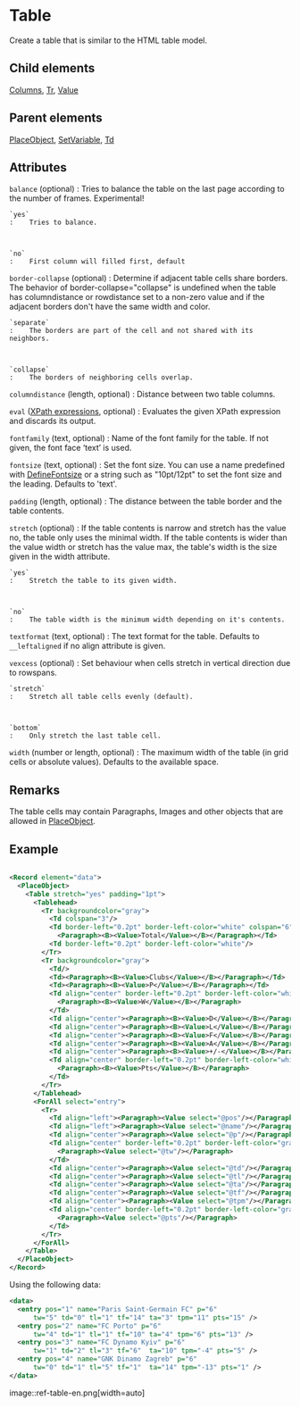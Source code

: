 # Table



Create a table that is similar to the HTML table model.



##  Child elements

[Columns](../columns.md), [Tr](../tr.md), [Value](../value.md)

##  Parent elements

[PlaceObject](../placeobject.md), [SetVariable](../setvariable.md), [Td](../td.md)


## Attributes



`balance` (optional)
:   Tries to balance the table on the last page according to the number of frames. Experimental! 



    `yes`
    :    Tries to balance.



    `no`
    :    First column will filled first, default




`border-collapse` (optional)
:   Determine if adjacent table cells share borders. The behavior of border-collapse="collapse" is undefined when the table has columndistance or rowdistance set to a non-zero value and if the adjacent borders don't have the same width and color.



    `separate`
    :    The borders are part of the cell and not shared with its neighbors.



    `collapse`
    :    The borders of neighboring cells overlap.




`columndistance` (length, optional)
:   Distance between two table columns.




`eval` ([XPath expressions](../../../manual/xpath.md), optional)
:   Evaluates the given XPath expression and discards its output.




`fontfamily` (text, optional)
:   Name of the font family for the table. If not given, the font face ‘text’ is used.




`fontsize` (text, optional)
:   Set the font size. You can use a name predefined with [DefineFontsize](../definefontsize.md) or a string such as "10pt/12pt" to set the font size and the leading. Defaults to 'text'.




`padding` (length, optional)
:   The distance between the table border and the table contents.




`stretch` (optional)
:   If the table contents is narrow and stretch has the value no, the table only uses the minimal width. If the table contents is wider than the value width or stretch has the value max, the table's width is the size given in the width attribute.



    `yes`
    :    Stretch the table to its given width.



    `no`
    :    The table width is the minimum width depending on it's contents.




`textformat` (text, optional)
:   The text format for the table. Defaults to `__leftaligned` if no align attribute is given.




`vexcess` (optional)
:   Set behaviour when cells stretch in vertical direction due to rowspans.



    `stretch`
    :    Stretch all table cells evenly (default).



    `bottom`
    :    Only stretch the last table cell.




`width` (number or length, optional)
:   The maximum width of the table (in grid cells or absolute values). Defaults to the available space.




## Remarks
The table cells may contain Paragraphs, Images and other objects that are allowed in [PlaceObject](../placeobject.md).


## Example

```xml

<Record element="data">
  <PlaceObject>
    <Table stretch="yes" padding="1pt">
      <Tablehead>
        <Tr backgroundcolor="gray">
          <Td colspan="3"/>
          <Td border-left="0.2pt" border-left-color="white" colspan="6" align="center">
            <Paragraph><B><Value>Total</Value></B></Paragraph></Td>
          <Td border-left="0.2pt" border-left-color="white"/>
        </Tr>
        <Tr backgroundcolor="gray">
          <Td/>
          <Td><Paragraph><B><Value>Clubs</Value></B></Paragraph></Td>
          <Td><Paragraph><B><Value>P</Value></B></Paragraph></Td>
          <Td align="center" border-left="0.2pt" border-left-color="white">
            <Paragraph><B><Value>W</Value></B></Paragraph>
          </Td>
          <Td align="center"><Paragraph><B><Value>D</Value></B></Paragraph></Td>
          <Td align="center"><Paragraph><B><Value>L</Value></B></Paragraph></Td>
          <Td align="center"><Paragraph><B><Value>F</Value></B></Paragraph></Td>
          <Td align="center"><Paragraph><B><Value>A</Value></B></Paragraph></Td>
          <Td align="center"><Paragraph><B><Value>+/-</Value></B></Paragraph></Td>
          <Td align="center" border-left="0.2pt" border-left-color="white">
            <Paragraph><B><Value>Pts</Value></B></Paragraph>
          </Td>
        </Tr>
      </Tablehead>
      <ForAll select="entry">
        <Tr>
          <Td align="left"><Paragraph><Value select="@pos"/></Paragraph></Td>
          <Td align="left"><Paragraph><Value select="@name"/></Paragraph></Td>
          <Td align="center"><Paragraph><Value select="@p"/></Paragraph></Td>
          <Td align="center" border-left="0.2pt" border-left-color="gray">
            <Paragraph><Value select="@tw"/></Paragraph>
          </Td>
          <Td align="center"><Paragraph><Value select="@td"/></Paragraph></Td>
          <Td align="center"><Paragraph><Value select="@tl"/></Paragraph></Td>
          <Td align="center"><Paragraph><Value select="@ta"/></Paragraph></Td>
          <Td align="center"><Paragraph><Value select="@tf"/></Paragraph></Td>
          <Td align="center"><Paragraph><Value select="@tpm"/></Paragraph></Td>
          <Td align="center" border-left="0.2pt" border-left-color="gray">
            <Paragraph><Value select="@pts"/></Paragraph>
          </Td>
        </Tr>
      </ForAll>
    </Table>
  </PlaceObject>
</Record>

```

Using the following data:


```xml
<data>
  <entry pos="1" name="Paris Saint-Germain FC" p="6"
  	  tw="5" td="0" tl="1" tf="14" ta="3" tpm="11" pts="15" />
  <entry pos="2" name="FC Porto" p="6"
  	  tw="4" td="1" tl="1" tf="10" ta="4" tpm="6" pts="13" />
  <entry pos="3" name="FC Dynamo Kyiv" p="6"
  	  tw="1" td="2" tl="3" tf="6"  ta="10" tpm="-4" pts="5" />
  <entry pos="4" name="GNK Dinamo Zagreb" p="6"
  	  tw="0" td="1" tl="5" tf="1"  ta="14" tpm="-13" pts="1" />
</data>
```

image::ref-table-en.png[width=auto]





